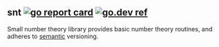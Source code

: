 ## snt [![go report card](https://goreportcard.com/badge/github.com/jfcg/snt)](https://goreportcard.com/report/github.com/jfcg/snt) [![go.dev ref](https://pkg.go.dev/static/frontend/badge/badge.svg)](https://pkg.go.dev/github.com/jfcg/snt#pkg-overview)

Small number theory library provides basic number theory routines, and adheres to [semantic](https://semver.org) versioning.
